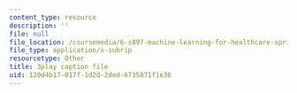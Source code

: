 ```yaml
---
content_type: resource
description: ''
file: null
file_location: /coursemedia/6-s897-machine-learning-for-healthcare-spring-2019/120d4b17017f1d2d2ded6735871f1e36_2ZXYM1h9pgY.srt
file_type: application/x-subrip
resourcetype: Other
title: 3play caption file
uid: 120d4b17-017f-1d2d-2ded-6735871f1e36
---
```

